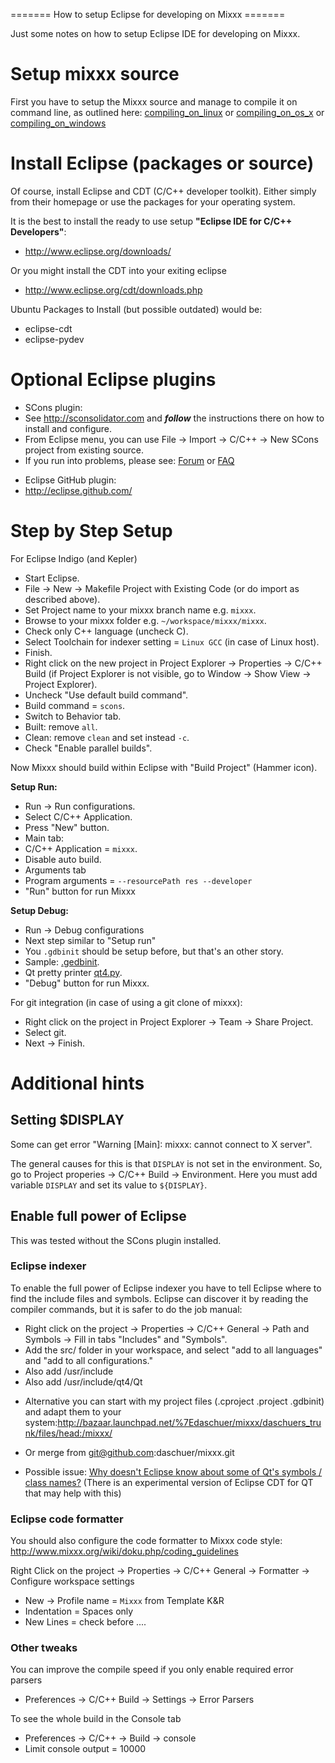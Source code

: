 \======= How to setup Eclipse for developing on Mixxx =======

Just some notes on how to setup Eclipse IDE for developing on Mixxx.

# Setup mixxx source

First you have to setup the Mixxx source and manage to compile it on
command line, as outlined here:
[compiling\_on\_linux](compiling_on_linux) or
[compiling\_on\_os\_x](compiling_on_os_x) or
[compiling\_on\_windows](compiling_on_windows)

# Install Eclipse (packages or source)

Of course, install Eclipse and CDT (C/C++ developer toolkit). Either
simply from their homepage or use the packages for your operating
system.

It is the best to install the ready to use setup **"Eclipse IDE for
C/C++ Developers"**:

  - <http://www.eclipse.org/downloads/>

Or you might install the CDT into your exiting eclipse

  - <http://www.eclipse.org/cdt/downloads.php>

Ubuntu Packages to Install (but possible outdated) would be:

  - eclipse-cdt
  - eclipse-pydev

# Optional Eclipse plugins

  - SCons plugin: 
  - See <http://sconsolidator.com> and ***follow*** the instructions
    there on how to install and configure. 
  - From Eclipse menu, you can use File -\> Import -\> C/C++ -\> New
    SCons project from existing source.
  - If you run into problems, please see:
    [Forum](http://www.sconsolidator.ch/projects/sconsolidator/boards)
    or
    [FAQ](http://www.sconsolidator.ch/projects/sconsolidator/wiki/FAQ)

<!-- end list -->

  - Eclipse GitHub plugin:
  - <http://eclipse.github.com/>

# Step by Step Setup

For Eclipse Indigo (and Kepler)

  - Start Eclipse.
  - File -\> New -\> Makefile Project with Existing Code (or do import
    as described above).
  - Set Project name to your mixxx branch name e.g. `mixxx`.
  - Browse to your mixxx folder e.g. `~/workspace/mixxx/mixxx`.
  - Check only C++ language (uncheck C).
  - Select Toolchain for indexer setting = `Linux GCC` (in case of Linux
    host).
  - Finish.
  - Right click on the new project in Project Explorer -\> Properties
    -\> C/C++ Build (if Project Explorer is not visible, go to Window
    -\> Show View -\> Project Explorer).
  - Uncheck "Use default build command".
  - Build command = `scons`.
  - Switch to Behavior tab.
  - Built: remove `all`.
  - Clean: remove `clean` and set instead `-c`.
  - Check "Enable parallel builds".

Now Mixxx should build within Eclipse with "Build Project" (Hammer
icon).

**Setup Run:**

  - Run -\> Run configurations.
  - Select C/C++ Application.
  - Press "New" button. 
  - Main tab:
  - C/C++ Application = `mixxx`.
  - Disable auto build.
  - Arguments tab 
  - Program arguments = `--resourcePath res --developer`
  - "Run" button for run Mixxx

**Setup Debug:**

  - Run -\> Debug configurations 
  - Next step similar to "Setup run"
  - You `.gdbinit` should be setup before, but that's an other story.
  - Sample:
    [.gedbinit](http://bazaar.launchpad.net/~daschuer/mixxx/daschuers_trunk/view/head:/mixxx/.gdbinit).
  - Qt pretty printer
    [qt4.py](http://quickgit.kde.org/?p=kdevelop.git&a=blob&h=1373a79f38a359f4d0756e0bc7d14317311a16f8&f=debuggers%2Fgdb%2Fprinters%2Fqt4.py&o=plain).
  - "Debug" button for run Mixxx.

For git integration (in case of using a git clone of mixxx):

  - Right click on the project in Project Explorer -\> Team -\> Share
    Project.
  - Select git.
  - Next -\> Finish.

# Additional hints

## Setting $DISPLAY

Some can get error "Warning \[Main\]: mixxx: cannot connect to X
server".

The general causes for this is that `DISPLAY` is not set in the
environment. So, go to Project properies -\> C/C++ Build -\>
Environment. Here you must add variable `DISPLAY` and set its value to
`${DISPLAY}`.

## Enable full power of Eclipse

This was tested without the SCons plugin installed.

### Eclipse indexer

To enable the full power of Eclipse indexer you have to tell Eclipse
where to find the include files and symbols. Eclipse can discover it by
reading the compiler commands, but it is safer to do the job manual:

  - Right click on the project -\> Properties -\> C/C++ General -\> Path
    and Symbols -\> Fill in tabs "Includes" and "Symbols".
  - Add the src/ folder in your workspace, and select "add to all
    languages" and "add to all configurations."
  - Also add /usr/include
  - Also add /usr/include/qt4/Qt

<!-- end list -->

  - Alternative you can start with my project files (.cproject .project
    .gdbinit) and adapt them to your
    system:<http://bazaar.launchpad.net/%7Edaschuer/mixxx/daschuers_trunk/files/head:/mixxx/>

<!-- end list -->

  - Or merge from git@github.com:daschuer/mixxx.git

<!-- end list -->

  - Possible issue: [Why doesn't Eclipse know about some of Qt's symbols
    / class
    names?](http://qt-project.org/faq/answer/why_doesnt_eclipse_know_about_some_of_qts_symbols_class_names)
    (There is an experimental version of Eclipse CDT for QT that may
    help with this)

### Eclipse code formatter

You should also configure the code formatter to Mixxx code style:
<http://www.mixxx.org/wiki/doku.php/coding_guidelines>

Right Click on the project -\> Properties -\> C/C++ General -\>
Formatter -\> Configure workspace settings

  - New -\> Profile name = `Mixxx` from Template K\&R
  - Indentation = Spaces only
  - New Lines = check before ....

### Other tweaks

You can improve the compile speed if you only enable required error
parsers

  - Preferences -\> C/C++ Build -\> Settings -\> Error Parsers 

To see the whole build in the Console tab

  - Preferences -\> C/C++ -\> Build -\> console
  - Limit console output = 10000
